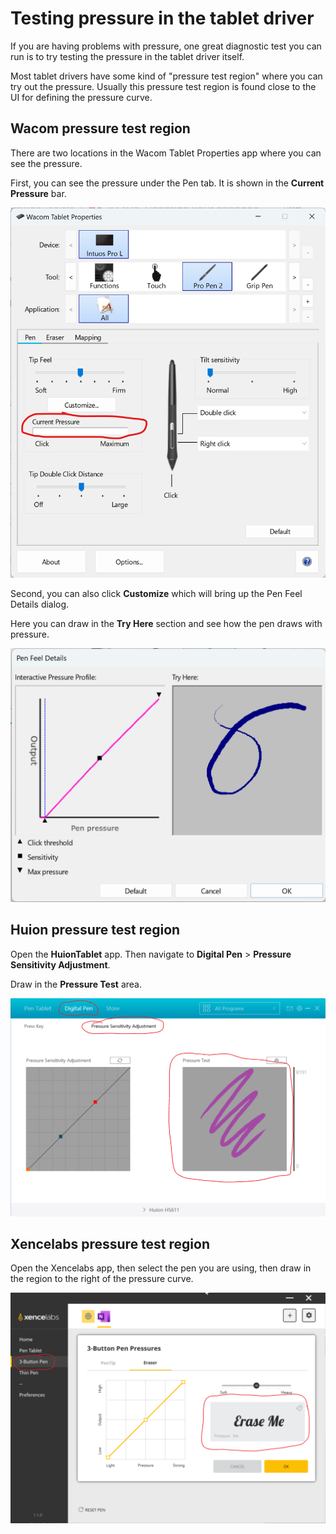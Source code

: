 # Testing pressure in the tablet driver

If you are having problems with pressure, one great diagnostic test you can run is to try testing the pressure in the tablet driver itself.

Most tablet drivers have some kind of "pressure test region" where you can try out the pressure. Usually this pressure test region is found close to the UI for defining the pressure curve.

## Wacom pressure test region

There are two locations in the Wacom Tablet Properties app where you can see the pressure.

First, you can see the pressure under the Pen tab. It is shown in the **Current Pressure** bar.&#x20;

![](<../.gitbook/assets/image (91).png>)

Second, you can also click **Customize** which will bring up the Pen Feel Details dialog.

Here you can draw in the **Try Here** section and see how the pen draws with pressure.

![](<../.gitbook/assets/image (67).png>)

## Huion pressure test region

Open the **HuionTablet** app. Then navigate to **Digital Pen** > **Pressure Sensitivity Adjustment**.

Draw in the **Pressure Test** area.

![](<../.gitbook/assets/image (136).png>)

## Xencelabs pressure test region

Open the Xencelabs app, then select the  pen you are using, then draw in the region to the right of the pressure curve.

![](<../.gitbook/assets/image (291).png>)

